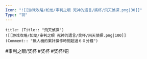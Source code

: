 ```yaml
---
Icon: "![[游戏攻略/如龙/审判之眼 死神的遗言/奖杯/飛天偵探.png|30]]"
Type: "铜"
---
```

```ad-common-bronze-trophy
title: (Title:: "飛天偵探")
![[游戏攻略/如龙/审判之眼 死神的遗言/奖杯/飛天偵探.png|100]]
(Comment:: "無人機的累計操作時間超過６０分鐘")
```

#审判之眼/奖杯 #奖杯 #奖杯/铜
